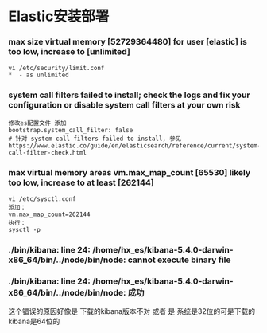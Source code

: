 Elastic安装部署
====

### max size virtual memory [52729364480] for user [elastic] is too low, increase to [unlimited]
```
vi /etc/security/limit.conf
*  - as unlimited
```

### system call filters failed to install; check the logs and fix your configuration or disable system call filters at your own risk

```
修改es配置文件 添加
bootstrap.system_call_filter: false   
# 针对 system call filters failed to install, 参见 https://www.elastic.co/guide/en/elasticsearch/reference/current/system-call-filter-check.html
```

### max virtual memory areas vm.max_map_count [65530] likely too low, increase to at least [262144]
```
vi /etc/sysctl.conf 
添加：
vm.max_map_count=262144
执行：
sysctl -p
```


### ./bin/kibana: line 24: /home/hx_es/kibana-5.4.0-darwin-x86_64/bin/../node/bin/node: cannot execute binary file
### ./bin/kibana: line 24: /home/hx_es/kibana-5.4.0-darwin-x86_64/bin/../node/bin/node: 成功
这个错误的原因好像是 下载的kibana版本不对 或者 是 系统是32位的可是下载的kibana是64位的
